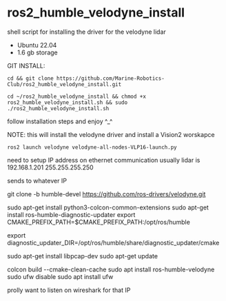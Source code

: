 # ros2_humble_velodyne_install
shell script for installing the driver for the velodyne lidar 

- Ubuntu 22.04
- 1.6 gb storage

GIT INSTALL:
```
cd && git clone https://github.com/Marine-Robotics-Club/ros2_humble_velodyne_install.git
```
```
cd ~/ros2_humble_velodyne_install && chmod +x ros2_humble_velodyne_install.sh && sudo ./ros2_humble_velodyne_install.sh
```
follow installation steps and enjoy ^_^

NOTE: this will install the velodyne driver and install a Vision2 worskapce 

```
ros2 launch velodyne velodyne-all-nodes-VLP16-launch.py
```

need to setup IP address on ethernet communication usually lidar is 192.168.1.201 255.255.255.250

sends to whatever IP



git clone -b humble-devel https://github.com/ros-drivers/velodyne.git

sudo apt-get install python3-colcon-common-extensions
sudo apt-get install ros-humble-diagnostic-updater
export CMAKE_PREFIX_PATH=$CMAKE_PREFIX_PATH:/opt/ros/humble

export diagnostic_updater_DIR=/opt/ros/humble/share/diagnostic_updater/cmake

sudo apt-get install libpcap-dev
sudo apt-get update

colcon build --cmake-clean-cache
sudo apt install ros-humble-velodyne
sudo ufw disable
sudo apt install ufw


prolly want to listen on wireshark for that IP 



